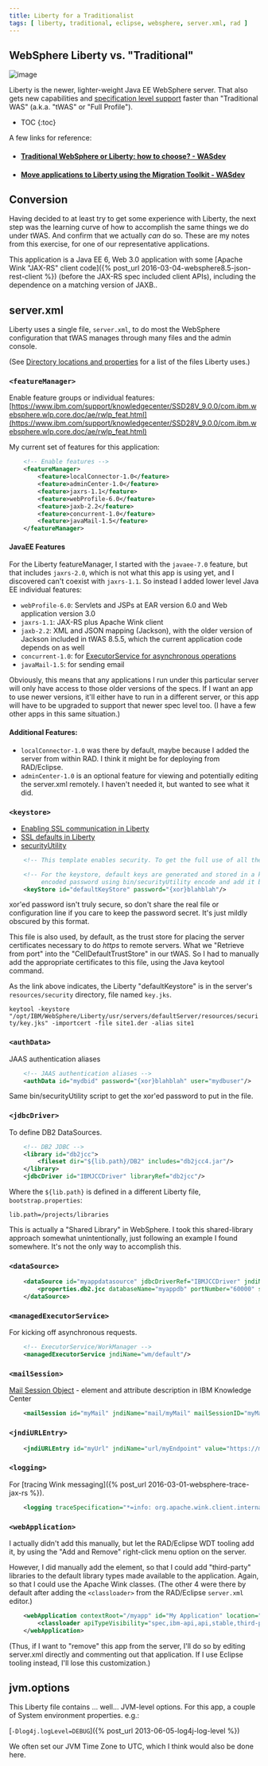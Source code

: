 ```yaml
---
title: Liberty for a Traditionalist
tags: [ liberty, traditional, eclipse, websphere, server.xml, rad ]
---
```

## WebSphere Liberty vs. "Traditional"

![image](https://avatars1.githubusercontent.com/u/4928521?s=200&v=4)

Liberty is the newer, lighter-weight Java EE WebSphere server. That also gets new capabilities and [specification level support](https://www.ibm.com/support/knowledgecenter/SSAW57_liberty/com.ibm.websphere.wlp.nd.multiplatform.doc/ae/rwlp_prog_model_support.html?cp=SSAW57_8.5.5) faster than "Traditional WAS" (a.k.a. "tWAS" or "Full Profile").

* TOC
{:toc}

A few links for reference:

*   #### [Traditional WebSphere or Liberty: how to choose? - WASdev](https://developer.ibm.com/wasdev/docs/was-classic-or-was-liberty-how-to-choose/)

*   #### [Move applications to Liberty using the Migration Toolkit - WASdev](https://developer.ibm.com/wasdev/docs/move-applications-liberty-using-migration-toolkit/)

## Conversion

Having decided to at least try to get some experience with Liberty, the next step was the learning curve of how to accomplish the same things we do under tWAS. And confirm that we actually _can_ do so. These are my notes from this exercise, for one of our representative applications.

This application is a Java EE 6, Web 3.0 application with some [Apache Wink "JAX-RS" client code]({% post_url 2016-03-04-websphere8.5-json-rest-client %}) (before the JAX-RS spec included client APIs), including the dependence on a matching version of JAXB..

## server.xml

Liberty uses a single file, `server.xml`, to do most the WebSphere configuration that tWAS manages through many files and the admin console.

(See [Directory locations and properties](https://www.ibm.com/support/knowledgecenter/SSD28V_9.0.0/com.ibm.websphere.wlp.core.doc/ae/rwlp_dirs.html) for a list of the files Liberty uses.)

### `<featureManager>`

Enable feature groups or individual features: [https://www.ibm.com/support/knowledgecenter/SSD28V_9.0.0/com.ibm.websphere.wlp.core.doc/ae/rwlp_feat.html](https://www.ibm.com/support/knowledgecenter/SSD28V_9.0.0/com.ibm.websphere.wlp.core.doc/ae/rwlp_feat.html)

My current set of features for this application:
```xml
    <!-- Enable features -->  
    <featureManager>  
        <feature>localConnector-1.0</feature>  
        <feature>adminCenter-1.0</feature>  
        <feature>jaxrs-1.1</feature>  
        <feature>webProfile-6.0</feature>  
        <feature>jaxb-2.2</feature>  
        <feature>concurrent-1.0</feature>  
        <feature>javaMail-1.5</feature>  
    </featureManager>
```

#### JavaEE Features

For the Liberty featureManager, I started with the `javaee-7.0` feature, but that includes `jaxrs-2.0`, which is not what this app is using yet, and I discovered can't coexist with `jaxrs-1.1`. So instead I added lower level Java EE individual features:

*   `webProfile-6.0`: Servlets and JSPs at EAR version 6.0 and Web application version 3.0
*   `jaxrs-1.1`: JAX-RS plus Apache Wink client
*   `jaxb-2.2`: XML and JSON mapping (Jackson), with the older version of Jackson included in tWAS 8.5.5, which the current application code depends on as well
*   `concurrent-1.0`: for [ExecutorService for asynchronous operations](https://www.ibm.com/support/knowledgecenter/SSD28V_9.0.0/com.ibm.websphere.wlp.core.doc/ae/twlp_config_managedexecutor.html)
*   `javaMail-1.5`: for sending email

Obviously, this means that any applications I run under this particular server will only have access to those older versions of the specs. If I want an app to use newer versions, it'll either have to run in a different server, or this app will have to be upgraded to support that newer spec level too. (I have a few other apps in this same situation.)

#### Additional Features:

*   `localConnector-1.0` was there by default, maybe because I added the server from within RAD. I think it might be for deploying from RAD/Eclipse.
*   `adminCenter-1.0` is an optional feature for viewing and potentially editing the server.xml remotely. I haven't needed it, but wanted to see what it did.

### `<keystore>`

*   [Enabling SSL communication in Liberty](https://www.ibm.com/support/knowledgecenter/SSEQTP_liberty/com.ibm.websphere.wlp.doc/ae/twlp_sec_ssl.html)
*   [SSL defaults in Liberty](https://www.ibm.com/support/knowledgecenter/SSEQTP_liberty/com.ibm.websphere.wlp.doc/ae/rwlp_liberty_ssl_defaults.html)
*   [securityUtility](https://www.ibm.com/support/knowledgecenter/en/SSEQTP_liberty/com.ibm.websphere.wlp.doc/ae/rwlp_command_securityutil.html)

```xml
    <!-- This template enables security. To get the full use of all the capabilities, a keystore and user registry are required. -->

    <!-- For the keystore, default keys are generated and stored in a keystore. To provide the keystore password, generate an  
         encoded password using bin/securityUtility encode and add it below in the password attribute of the keyStore element. -->  
    <keyStore id="defaultKeyStore" password="{xor}blahblah"/>
```
xor'ed password isn't truly secure, so don't share the real file or configuration line if you care to keep the password secret. It's just mildly obscured by this format.

This file is also used, by default, as the trust store for placing the server certificates necessary to do _https_ to remote servers. What we "Retrieve from port" into the "CellDefaultTrustStore" in our tWAS. So I had to manually add the appropriate certificates to this file, using the Java keytool command.

As the link above indicates, the Liberty "defaultKeystore" is in the server's `resources/security` directory, file named `key.jks`.

`keytool -keystore "/opt/IBM/WebSphere/Liberty/usr/servers/defaultServer/resources/security/key.jks" -importcert -file site1.der -alias site1`

### `<authData>`

JAAS authentication aliases
```xml
    <!-- JAAS authentication aliases -->  
    <authData id="mydbid" password="{xor}blahblah" user="mydbuser"/>
```
Same bin/securityUtility script to get the xor'ed password to put in the file.

### `<jdbcDriver>`

To define DB2 DataSources.
```xml
    <!-- DB2 JDBC -->  
    <library id="db2jcc">  
        <fileset dir="${lib.path}/DB2" includes="db2jcc4.jar"/>  
    </library>  
    <jdbcDriver id="IBMJCCDriver" libraryRef="db2jcc"/>
```
Where the `${lib.path}` is defined in a different Liberty file, `bootstrap.properties`:
```properties
lib.path=/projects/libraries
```

This is actually a "Shared Library" in WebSphere. I took this shared-library approach somewhat unintentionally, just following an example I found somewhere. It's not the only way to accomplish this.

### `<dataSource>`
```xml
    <dataSource id="myappdatasource" jdbcDriverRef="IBMJCCDriver" jndiName="jdbc/myappdb">  
        <properties.db2.jcc databaseName="myappdb" portNumber="60000" serverName="dbserver"/>  
    </dataSource>
```

### `<managedExecutorService>`

For kicking off asynchronous requests.
```xml
    <!-- ExecutorService/WorkManager -->  
    <managedExecutorService jndiName="wm/default"/>
```

### `<mailSession>`

[Mail Session Object](https://www.ibm.com/support/knowledgecenter/en/SSAW57_liberty/com.ibm.websphere.liberty.autogen.nd.doc/ae/rwlp_config_mailSession.html) - element and attribute description in IBM Knowledge Center
```xml
    <mailSession id="myMail" jndiName="mail/myMail" mailSessionID="myMailSession" host="mymailserver.com" from="" password="" user=""/>
```

### `<jndiURLEntry>`
```xml
    <jndiURLEntry id="myUrl" jndiName="url/myEndpoint" value="https://myServer.com/myEndpointPath"/>
```

### `<logging>`

For [tracing Wink messaging]({% post_url 2016-03-01-websphere-trace-jax-rs %}).
```xml
    <logging traceSpecification="*=info: org.apache.wink.client.internal.log.*=all: org.apache.wink.client.internal.ResourceImpl=all"/>
```

### `<webApplication>`

I actually didn't add this manually, but let the RAD/Eclipse WDT tooling add it, by using the "Add and Remove" right-click menu option on the server.

However, I did manually add the <classloader> element, so that I could add "third-party" libraries to the default library types made available to the application. Again, so that I could use the Apache Wink classes. (The other 4 were there by default after adding the `<classloader>` from the RAD/Eclipse `server.xml` editor.)
```xml
    <webApplication contextRoot="/myapp" id="My Application" location="MyApplication.war" name="MY Application">  
        <classloader apiTypeVisibility="spec,ibm-api,api,stable,third-party"></classloader>  
    </webApplication>
```

(Thus, if I want to "remove" this app from the server, I'll do so by editing server.xml directly and commenting out that application. If I use Eclipse tooling instead, I'll lose this customization.)

## jvm.options

This Liberty file contains ... well... JVM-level options. For this app, a couple of System environment properties. e.g.:

[`-Dlog4j.logLevel=DEBUG`]({% post_url 2013-06-05-log4j-log-level %})

We often set our JVM Time Zone to UTC, which I think would also be done here.
